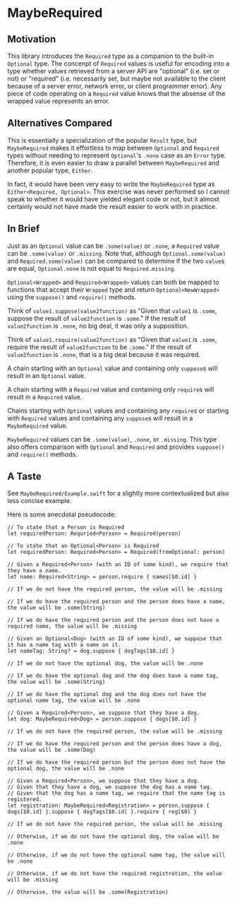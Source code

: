 # MaybeRequired
## Motivation
This library introduces the `Required` type as a companion to the built-in `Optional` type. The concenpt of `Required` values is useful for encoding into a type whether values retrieved from a server API are "optional" (i.e. set or not) or "required" (i.e. necessarily set, but maybe not available to the client because of a server error, network error, or client programmer error). Any piece of code operating on a `Required` value knows that the absense of the wrapped value represents an error. 

## Alternatives Compared
This is essentially a specialization of the popular `Result` type, but `MaybeRequired` makes it effortless to map between `Optional` and `Required` types without needing to represent `Optional`'s `.none` case as an `Error` type. Therefore, it is even easier to draw a parallel between `MaybeRequired` and another popular type, `Either`. 

In fact, it would have been very easy to write the `MaybeRequired` type as `Either<Required, Optional>`. This exercise was never performed so I cannot speak to whether it would have yielded elegant code or not, but it almost certainly would not have made the result easier to work with in practice.

## In Brief
Just as an `Optional` value can be `.some(value)` or `.none`, a `Required` value can be `.some(value)` or `.missing`. Note that, although `Optional.some(value)` and `Required.some(value)` can be compared to determine if the two `value`s are equal, `Optional.none` is not equal to `Required.missing`.

`Optional<Wrapped>` and `Required<Wrapped>` values can both be mapped to functions that accept their `Wrapped` type and return `Optional<NewWrapped>` using the `suppose()` and `require()` methods.

Think of `value1.suppose(value2function)` as "Given that `value1` is `.some`, suppose the result of `value2function` is `.some`." If the result of `value2function` is `.none`, no big deal, it was only a supposition.

Think of `value1.require(value2function)` as "Given that `value1` is `.some`, require the result of `value2function` to be `.some`." If the result of `value2function` is `.none`, that is a big deal because it was required.

A chain starting with an `Optional` value and containing only `suppose`s will result in an `Optional` value.

A chain starting with a `Required` value and containing only `require`s will result in a `Required` value.

Chains starting with `Optional` values and containing any `require`s or starting with `Required` values and containing any `suppose`s will result in a `MaybeRequired` value.

`MaybeRequired` values can be `.some(value)`, `.none`, or `.missing`. This type also offers comparison with `Optional` and `Required` and provides `suppose()` and `require()` methods.

## A Taste
See `MaybeRequired/Example.swift` for a slightly more contextualized but also less concise example.

Here is some anecdotal pseudocode:
```
// To state that a Person is Required
let requiredPerson: Requried<Person> = Required(person)

// To state that an Optional<Person> is Required
let requiredPerson: Required<Person> = Required(fromOptional: person)
```
```
// Given a Required<Person> (with an ID of some kind), we require that they have a name.
let name: Required<String> = person.require { names[$0.id] }

// If we do not have the required person, the value will be .missing

// If we do have the required person and the person does have a name, the value will be .some(String)

// If we do have the required person and the person does not have a required name, the value will be .missing 
```
```
// Given an Optional<Dog> (with an ID of some kind), we suppose that it has a name tag with a name on it.
let nameTag: String? = dog.suppose { dogTags[$0.id] }

// If we do not have the optional dog, the value will be .none

// If we do have the optional dog and the dog does have a name tag, the value will be .some(String)

// If we do have the optional dog and the dog does not have the optional name tag, the value will be .none
```
```
// Given a Required<Person>, we suppose that they have a dog.
let dog: MaybeRequired<Dog> = person.suppose { dogs[$0.id] }

// If we do not have the required person, the value will be .missing

// If we do have the required person and the person does have a dog, the value will be .some(Dog)

// If we do have the required person but the person does not have the optional dog, the value will be .none
```
```
// Given a Required<Person>, we suppose that they have a dog.
// Given that they have a dog, we suppose the dog has a name tag.
// Given that the dog has a name tag, we require that the name tag is registered.
let registration: MaybeRequired<Registration> = person.suppose { dogs[$0.id] }.suppose { dogTags[$0.id] }.require { reg[$0] }

// If we do not have the required person, the value will be .missing

// Otherwise, if we do not have the optional dog, the value will be .none

// Otherwise, if we do not have the optional name tag, the value will be .none

// Otherwise, if we do not have the required registration, the value will be .missing

// Otherwise, the value will be .some(Registration)
```
